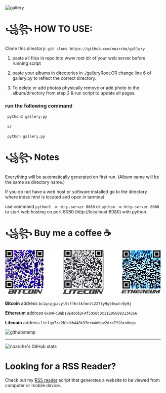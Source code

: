 ![gallery](https://github.com/user-attachments/assets/a6cd55dd-4d2b-41f4-993c-058e5e343bf5)

# ꧁꧂  HOW TO USE:
Clone this directory:
`git clone https://github.com/noarche/gallery`

1. paste all files in repo into www root dir of your web server before running script
                    
2. paste your albums in directories in ./galleryRoot OR change line 6 of gallery.py to reflect the correct directory. 

3. To delete or add photos physically remove or add photo to the album/directory from step 2 & run script to update all pages. 

### run the following command

     python3 gallery.py

     or 

     python gallery.py





# ꧁꧂  Notes

Everything will be automatically generated on first run. (Album name will be the same as directory name.)

If you do not have a web host or software installed go to the directory where index.html is located and open in terminal

use command `python3 -m http.server 8080` or `python -m http.server 8080` to start web hosting on port 8080 (http://localhost:8080) with python.




# ꧁꧂  Buy me a coffee ☕

![qrCode](https://raw.githubusercontent.com/noarche/cd-ripper/main/unrelated-ignore/CryptoQRcodes.png)

**Bitcoin** address `bc1qnpjpacyl9sff6r4kfmn7c227ty9g50suhr0y9j`


**Ethereum** address `0x94FcBab18E4c0b2FAf5050c0c11E056893134266`


**Litecoin** address `ltc1qu7ze2hlnkh440k37nrm4nhpv2dre7fl8xu0egx`

![githubstamp](https://github.com/user-attachments/assets/d7b584e2-ba2a-442c-8783-9acb3a4781a5)


-------------------------------------------------------------------

![noarche's GitHub stats](https://github-readme-stats.vercel.app/api?username=noarche&show_icons=true&theme=transparent)

# Looking for a RSS Reader?

Check out my [RSS reader](https://github.com/noarche/rss) script that generates a website to be viewed from computer or mobile device.


